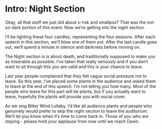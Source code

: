 # Intro: Night Section

Okay, all that stuff we just did about x-risk and smallpox? That was the not-so-dark portion of this event. Now we’re getting into the night section.

I’ll be lighting these four candles, representing the four seasons. After each speech in this section, we’ll blow one of them out. After the last candle goes out, we’ll spend a minute in silence and darkness before moving on. 

The Night section is is about death, and traditionally supposed to make you as miserable as possible. I’ve taken that really seriously and if you don’t want to sit through this you are valid and this is your chance to leave.

Last year people complained that they felt vague social pressure not to leave. So this year, I’ve placed some plants in the audience and asked them to leave at the end of this speech. I’m not telling you how many. Most of the people who leave for this part will be plants, but if you actually want to leave, hopefully the plants will provide you with social cover.

As we sing Bitter Wind Lullaby, I’d like all audience plants and people who genuinely would prefer to skip the night section to leave the auditorium. We’ll let you know when it’s time to come back in. Those of you who are staying - please hold your applause from now until we reach Dawn. 

